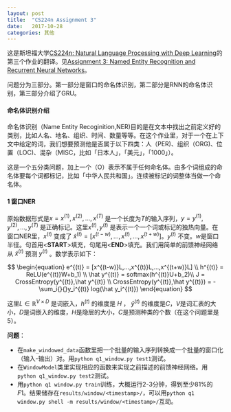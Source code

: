 ```yaml
---
layout: post
title:  "CS224n Assignment 3"
date:   2017-10-28
categories: 其他
---
```


这是斯坦福大学[CS224n: Natural Language Processing with Deep Learning](http://web.stanford.edu/class/cs224n/assignment3/index.html)的第三个作业的翻译。见[Assignment 3: Named Entity Recognition and Recurrent Neural Networks](https://github.com/NLPpupil/cs224n_assignment3)。

问题分为三部分。第一部分是窗口的命名体识别，第二部分是RNN的命名体识别，第三部分介绍了GRU。

#### 命名体识别介绍
命名体识别（Name Entity Recoginition,NER)目的是在文本中找出之前定义好的类别，比如人名、地名、组织、时间、数量等等。在这个作业里，对于一个在上下文中给定的词，我们想要预测他是否属于以下四类：人（PER)、组织（ORG)、位置（LOC)、混杂（MISC，比如「日本人」，「美元」，「1000」）。

这是一个五分类问题，加上一个（O）表示不属于任何命名体。由多个词组成的命名体要每个词都标记，比如「中华人民共和国」。连续被标记的词整体当做一个命名体。

#### 1 窗口NER
原始数据形式是$x = x^{(1)},x^{(2)},...,x^{(T)}$ 是一个长度为$T$的输入序列，$y=y^{(1)},y^{(2)},...,y^{(T)}$ 是正确标记。这里$x^{(t)},y^{(t)}$ 是表示一个一个词或标记的独热向量。在窗口NER里，$x^{(t)}$ 变成了 $\widetilde{x}^{(t)}=[x^{(t-w)},...,x^{(t)},...,x^{(t+w)}]$。$y^{(t)}$ 不变。$w$是窗口半径。句首用<**START**>填充，句尾用<**END**>填充。我们用简单的前馈神经网络从 $\widetilde{x}^{(t)}$ 预测 $y^{(t)}$ 。数学表示如下：

$$
\begin{equation}
e^{(t)} = [x^{(t-w)}L,...,x^{(t)}L,...,x^{(t+w)}L] \\
h^{(t)} = ReLU(e^{(t)}W+b_1) \\
\hat y^{(t)} = softmax(h^{(t)}U+b_2)\\
J = CrossEntropy(y^{(t)},\hat y^{(t)} \\
CrossEntropy(y^{(t)},\hat y^{(t)}) = - \sum_i{}{}y_i^{(t)} log(\hat y_i^{(t)})
\end{equation}
$$

这里$L \in \mathbb{R}^{V \times D}$ 是词嵌入，$h^{(t)}$ 的维度是 $H$ ， $\hat y^{(t)}$ 的维度是$C$，$V$是词汇表的大小，$D$是词嵌入的维度，$H$是隐层的大小，$C$是预测种类的个数（在这个问题里是5）。

**问题**：
- 在`make_windowed_data`函数里把一个批量的输入序列转换成一个批量的窗口化（输入-输出）对。用`python q1_window.py test1`测试。
- 在`WindowModel`类里实现相应的函数来实现之前描述的前馈神经网络。用`python q1_window.py test2`测试。
- 用`python q1 window.py train`训练，大概运行2-3分钟，得到至少81%的$F1$。结果储存在`results/window/<timestamp>/`，可以用`python q1 window.py shell -m results/window/<timestamp>/`互动。
